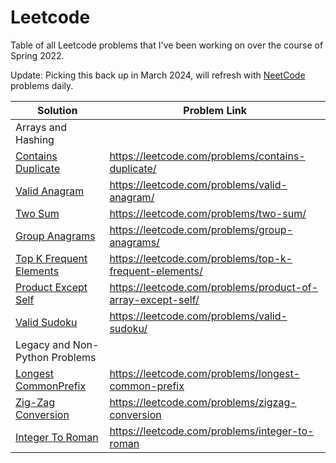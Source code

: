 # Leetcode
Table of all Leetcode problems that I've been working on over the course of Spring 2022.

Update: Picking this back up in March 2024, will refresh with [NeetCode](https://neetcode.io/practice) problems daily.

| Solution                                          | Problem Link                                               |
|---------------------------------------------------|------------------------------------------------------------|
| Arrays and Hashing                                |                                                            |
| [Contains Duplicate](ContainsDuplicate.py)        | https://leetcode.com/problems/contains-duplicate/          |
| [Valid Anagram](ValidAnagram.py)                  | https://leetcode.com/problems/valid-anagram/               |
| [Two Sum](TwoSum.py)                              | https://leetcode.com/problems/two-sum/                     |
| [Group Anagrams](GroupAnagrams.py)                | https://leetcode.com/problems/group-anagrams/              |
| [Top K Frequent Elements](TopKFrequentElements.py)| https://leetcode.com/problems/top-k-frequent-elements/     |
| [Product Except Self](ProductOfArrayExceptSelf.py)| https://leetcode.com/problems/product-of-array-except-self/|
| [Valid Sudoku](ValidSudoku.py)                    | https://leetcode.com/problems/valid-sudoku/                |
| Legacy and Non-Python Problems                    |                                                            |
| [Longest CommonPrefix](LongestCommonPrefix.cpp)   | https://leetcode.com/problems/longest-common-prefix        |
| [Zig-Zag Conversion](ZigZagConversion.cpp)        | https://leetcode.com/problems/zigzag-conversion            |
| [Integer To Roman](IntegerToRoman.cpp)            | https://leetcode.com/problems/integer-to-roman             |
